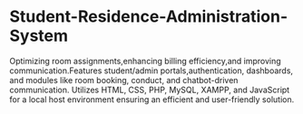 # Student-Residence-Administration-System
Optimizing room assignments,enhancing billing efficiency,and improving communication.Features student/admin portals,authentication, dashboards, and modules like room booking, conduct, and chatbot-driven communication. Utilizes HTML, CSS, PHP, MySQL, XAMPP, and JavaScript for a local host environment ensuring an efficient and user-friendly solution.
